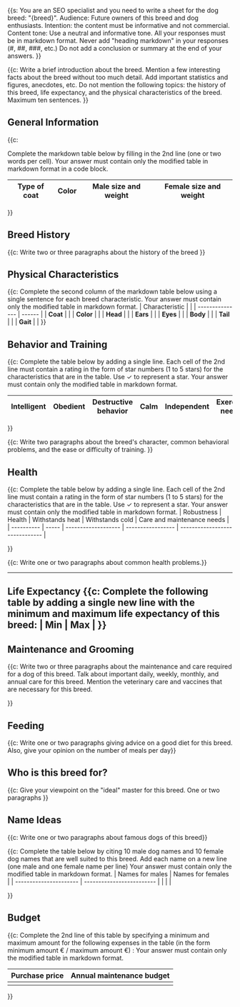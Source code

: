 {{s:
    You are an SEO specialist and you need to write a sheet for the dog breed: "{breed}".
    Audience: Future owners of this breed and dog enthusiasts.
    Intention: the content must be informative and not commercial.
    Content tone: Use a neutral and informative tone.
    All your responses must be in markdown format.
    Never add "heading markdown" in your responses (#, ##, ###, etc.)
    Do not add a conclusion or summary at the end of your answers.
}}

{{c:
Write a brief introduction about the breed. Mention a few interesting facts about the breed without too much detail. Add important statistics and figures, anecdotes, etc.
Do not mention the following topics: the history of this breed, life expectancy, and the physical characteristics of the breed.
Maximum ten sentences.
}}

## General Information
{{c: 

Complete the markdown table below by filling in the 2nd line (one or two words per cell).
Your answer must contain only the modified table in markdown format in a code block.

| Type of coat | Color | Male size and weight | Female size and weight |
| ------------ | ------- | ----------------------- | ----------------------------- |

}}

## Breed History
{{c: Write two or three paragraphs about the history of the breed }}

## Physical Characteristics
{{c: 
Complete the second column of the markdown table below using a single sentence for each breed characteristic.
Your answer must contain only the modified table in markdown format.
| Characteristic |        |
| --------------- | ------ |
| **Coat**        |        |
| **Color**       |        |
| **Head**        |        |
| **Ears**        |        |
| **Eyes**        |        |
| **Body**        |        |
| **Tail**        |        |
| **Gait**        |        |
}}

## Behavior and Training
{{c: 
Complete the table below by adding a single line. Each cell of the 2nd line must contain a rating in the form of star numbers (1 to 5 stars) for the characteristics that are in the table.
Use ✓ to represent a star.
Your answer must contain only the modified table in markdown format.

| Intelligent | Obedient | Destructive behavior | Calm | Independent | Exercise needs | Training ease |
| ----------- | --------- | ------------------------ | ----- | ----------- | ----------------- | -------------------- |

}}

{{c: Write two paragraphs about the breed's character, common behavioral problems, and the ease or difficulty of training. }}

## Health
{{c: 
Complete the table below by adding a single line. Each cell of the 2nd line must contain a rating in the form of star numbers (1 to 5 stars) for the characteristics that are in the table.
Use ✓ to represent a star.
Your answer must contain only the modified table in markdown format.
| Robustness | Health | Withstands heat | Withstands cold | Care and maintenance needs |
| ---------- | ----- | ------------------- | ----------------- | ------------------------------ |

}}

{{c: Write one or two paragraphs about common health problems.}}

------------------------------
**Life Expectancy**
{{c: 
Complete the following table by adding a single new line with the minimum and maximum life expectancy of this breed:
| Min | Max |
}}
-----------------------------

## Maintenance and Grooming

{{c: Write two or three paragraphs about the maintenance and care required for a dog of this breed. 
Talk about important daily, weekly, monthly, and annual care for this breed.
Mention the veterinary care and vaccines that are necessary for this breed.

}}

## Feeding 
{{c: Write one or two paragraphs giving advice on a good diet for this breed. Also, give your opinion on the number of meals per day}}

## Who is this breed for? 
{{c: Give your viewpoint on the "ideal" master for this breed. One or two paragraphs  }}

## Name Ideas

{{c: Write one or two paragraphs about famous dogs of this breed}}

{{c: 
Complete the table below by citing 10 male dog names and 10 female dog names that are well suited to this breed. 
Add each name on a new line (one male and one female name per line)
Your answer must contain only the modified table in markdown format.
| Names for males | Names for females |
| ---------------------- | ------------------------- |
|                        |                           |

}}

## Budget
{{c: 
Complete the 2nd line of this table by specifying a minimum and maximum amount for the following expenses in the table (in the form minimum amount € / maximum amount €) :
Your answer must contain only the modified table in markdown format.


| Purchase price | Annual maintenance budget |
| ------------ | ----------------------- |
|              |                         |

}}
